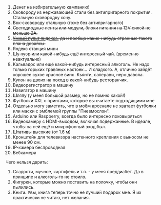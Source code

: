 1. Денег на избирательную кампанию!
2. Сковороду из нержавающей стали без антипригарного покрытия. Стальную сковородку хочу. 
3. Вок-сковороду стальную (тоже без антипригарного)
4. ~~Светодиодные ленты или модули, блоки питания на 12V силой не меньше 2A.~~
5. ~~[Умный пульт яндекса](https://beru.ru/product/umnyi-pult-yandexa-chernyi/100647627222), да и вообще какие-нибудь странные такого плана девайсы.~~
6. Яндекс станция мини
7. ~~Шу пуэр или какой-нибудь ещё интересный чай.~~ (временно неактуально)
8. Кальвадос или ещё какой-нибудь интересный алкоголь. Не надо только горьких травяных настоек... И сладкого. А, отлично зайдёт хорошее сухое красное вино. Кьянти, саперави, неро давола. 
9. Купон на двоих на поход в какой-нибудь ресторанчик.
10. Видеорегистратор в машину
11. Навигатор в машину
12. Шляпу (у меня большой размер, но не помню какой!)
13. Футболки XXL c принтами, которые вы считаете подходящими мне
14. Отдельно могу заметить, что в моём арсенале не хватает футболки или маски с эмблемой группы "Пневмослон". 
15. Arduino или Raspberry, всегда было интересно поковыряться
16. Видеокамеру с HDMI-выходом, включая подержанные. В идеале, чтобы на ней ещё и микрофонный вход был. 
17. Штативы высокие (от 1.6 м)
18. Кронштейн для телевизора настенного крепления с выносом не менее 90 см. 
19. IP-камера беспроводная
20. Вебкамера

Чего нельзя дарить:
1. Сладости, мучное, картофель и т.п. - у меня преддиабет. Да в принципе и алкоголь-то не стоило. 
2. Фигурки, которые можно поставить на полочку, чтобы они пылились. 
3. Книги. Увы, книга теперь точно не лучший подарок мне. Я их практически не читаю, нет желания.
